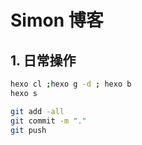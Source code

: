 
# Simon 博客

## 1. 日常操作

```bash
hexo cl ;hexo g -d ; hexo b
hexo s

git add -all
git commit -m "."
git push
```
